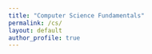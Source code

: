 ```yaml
---
title: "Computer Science Fundamentals"
permalink: /cs/
layout: default
author_profile: true
---
```


